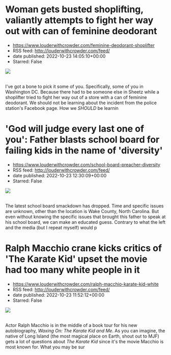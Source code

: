 # Woman gets busted shoplifting, valiantly attempts to fight her way out with can of feminine deodorant
 - https://www.louderwithcrowder.com/feminine-deodorant-shoplifter
 - RSS feed: http://louderwithcrowder.com/feed/
 - date published: 2022-10-23 14:05:10+00:00
 - Starred: False

<img src="https://www.louderwithcrowder.com/media-library/image.png?id=31992266&amp;width=1200&amp;height=800&amp;coordinates=0%2C0%2C24%2C0" /><br /><br /><p>I've got a bone to pick it some of you. Specifically, some of you in Washington DC. Because there had to be someone else in Sheetz while a shoplifter tried to fight her way out of a store with a can of feminine deodorant. We should not be learning about the incident from the police station's Facebook page. How we <em>SHOULD</em> be learnin

# 'God will judge every last one of you': Father blasts school board for failing kids in the name of 'diversity'
 - https://www.louderwithcrowder.com/school-board-preacher-diversity
 - RSS feed: http://louderwithcrowder.com/feed/
 - date published: 2022-10-23 12:30:09+00:00
 - Starred: False

<img src="https://www.louderwithcrowder.com/media-library/image.png?id=31992232&amp;width=1200&amp;height=800&amp;coordinates=0%2C0%2C44%2C0" /><br /><br /><p>The latest school board smackdown has dropped. Time and specific issues are unknown, other than the location is Wake County, North Carolina. But even without knowing the specific issues that brought this father to speak at his school board, we can make an educated guess. Contrary to what the left and the media (but I repeat myself) would p

# Ralph Macchio crane kicks critics of 'The Karate Kid' upset the movie had too many white people in it
 - https://www.louderwithcrowder.com/ralph-macchio-karate-kid-white
 - RSS feed: http://louderwithcrowder.com/feed/
 - date published: 2022-10-23 11:52:12+00:00
 - Starred: False

<img src="https://www.louderwithcrowder.com/media-library/image.jpg?id=31992184&amp;width=1200&amp;height=800&amp;coordinates=0%2C0%2C24%2C0" /><br /><br /><p>Actor Ralph Macchio is in the middle of a book tour for his new autobiography, <em>Waxing On: The Karate Kid and Me</em>. As you can imagine, the native of Long Island (the most magical place on Earth, shout out to MJF) gets a lot of questions about <em>The Karate Kid </em>since it's the movie Macchio is most known for. What you may be sur

